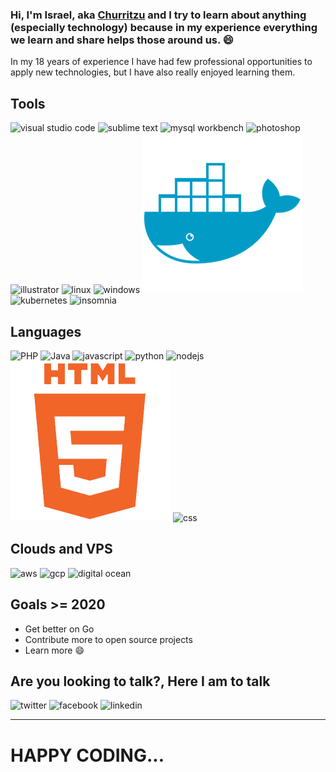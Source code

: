 ### Hi, I'm Israel, aka [Churritzu](https://twitter.com/@churritzu) and I try to learn about anything (especially technology) because in my experience everything we learn and share helps those around us. :smile:

In my 18 years of experience I have had few professional opportunities to apply new technologies, but I have also really enjoyed learning them.

## Tools
![visual studio code](images/tools/vscode.png)
![sublime text](images/tools/sublime-text.png)
![mysql workbench](images/tools/mysql-workbench.png)
![photoshop](images/tools/photoshop.png)
![illustrator](images/tools/illustrator.png)
![linux](images/tools/linux.png)
![windows](images/tools/windows.png)
![docker](images/tools/docker.webp)
![kubernetes](images/tools/kubernetes.png)
![insomnia](images/tools/insomnia.png)

## Languages
![PHP](images/tools/php.png)
![Java](images/tools/java.jpg)
![javascript](images/tools/js.png)
![python](images/tools/python.png)
![nodejs](images/tools/nodejs.png)
![html](images/tools/HTML5.webp)
![css](images/tools/css.png)

## Clouds and VPS
![aws](images/tools/aws.png)
![gcp](images/tools/gcp.png)
![digital ocean](images/tools/digital-ocean.png)

## Goals >= 2020
- Get better on Go
- Contribute more to open source projects
- Learn more :smile:

## Are you looking to talk?, Here I am to talk
![twitter](images/tools/twitter.png)
![facebook](images/tools/facebook.png)
![linkedin](images/tools/linkedin.png)

---
# HAPPY CODING...
